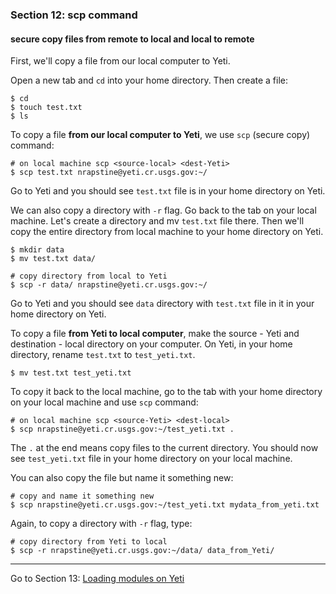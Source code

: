 ### Section 12: scp command 

#### secure copy files from remote to local and local to remote

First, we'll copy a file from our local computer to Yeti. 

Open a new tab and `cd` into your home directory. Then create a file:

```
$ cd 
$ touch test.txt
$ ls
```

To copy a file **from our local computer to Yeti**, we use `scp` (secure copy) command:

```
# on local machine scp <source-local> <dest-Yeti>
$ scp test.txt nrapstine@yeti.cr.usgs.gov:~/
```

Go to Yeti and you should see `test.txt` file is in your home directory on Yeti.

We can also copy a directory with `-r` flag. Go back to the tab on your local machine. Let's create a directory and mv `test.txt` file there. Then we'll copy the entire directory from local machine to your home directory on Yeti.

```
$ mkdir data
$ mv test.txt data/

# copy directory from local to Yeti
$ scp -r data/ nrapstine@yeti.cr.usgs.gov:~/
```

Go to Yeti and you should see `data` directory with `test.txt` file in it in your home directory on Yeti.



To copy a file **from Yeti to local computer**, make the source - Yeti and destination - local directory on your computer. On Yeti, in your home directory, rename `test.txt` to `test_yeti.txt`. 

```
$ mv test.txt test_yeti.txt
```

To copy it back to the local machine, go to the tab with your home directory on your local machine and use `scp` command:

```
# on local machine scp <source-Yeti> <dest-local>
$ scp nrapstine@yeti.cr.usgs.gov:~/test_yeti.txt .
```

The `.` at the end means copy files to the current directory. You should now see `test_yeti.txt` file in your home directory on your local machine.

You can also copy the file but name it something new:

```
# copy and name it something new
$ scp nrapstine@yeti.cr.usgs.gov:~/test_yeti.txt mydata_from_yeti.txt
```

Again, to copy a directory with `-r` flag, type:

```
# copy directory from Yeti to local
$ scp -r nrapstine@yeti.cr.usgs.gov:~/data/ data_from_Yeti/
```

------

Go to Section 13: [Loading modules on Yeti](modules.md)